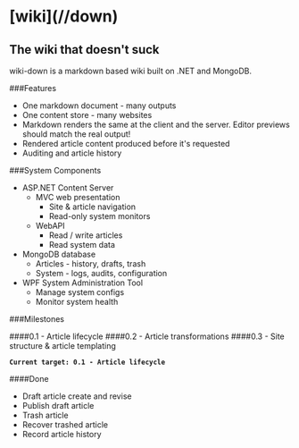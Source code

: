 # \[wiki\]\(//down\)

## The wiki that doesn't suck

wiki-down is a markdown based wiki built on .NET and MongoDB. 

###Features

* One markdown document - many outputs
* One content store - many websites
* Markdown renders the same at the client and the server. Editor previews 
should match the real output!
* Rendered article content produced before it's requested
* Auditing and article history

###System Components

* ASP.NET Content Server
    * MVC web presentation
        * Site & article navigation
        * Read-only system monitors
    * WebAPI 
        * Read / write articles
        * Read system data
* MongoDB database
    * Articles - history, drafts, trash
    * System - logs, audits, configuration
* WPF System Administration Tool
    * Manage system configs
    * Monitor system health

###Milestones

####0.1 - Article lifecycle
####0.2 - Article transformations
####0.3 - Site structure & article templating

**`Current target: 0.1 - Article lifecycle`**

####Done

* Draft article create and revise
* Publish draft article
* Trash article
* Recover trashed article
* Record article history
